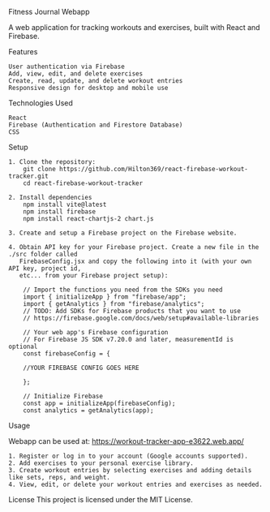 Fitness Journal Webapp

A web application for tracking workouts and exercises, built with React and Firebase.

Features

    User authentication via Firebase
    Add, view, edit, and delete exercises
    Create, read, update, and delete workout entries
    Responsive design for desktop and mobile use

Technologies Used

    React
    Firebase (Authentication and Firestore Database)
    CSS

Setup

    1. Clone the repository:
        git clone https://github.com/Hilton369/react-firebase-workout-tracker.git
        cd react-firebase-workout-tracker

    2. Install dependencies
        npm install vite@latest
        npm install firebase
        npm install react-chartjs-2 chart.js

    3. Create and setup a Firebase project on the Firebase website.

    4. Obtain API key for your Firebase project. Create a new file in the ./src folder called 
       FirebaseConfig.jsx and copy the following into it (with your own API key, project id, 
       etc... from your Firebase project setup):

        // Import the functions you need from the SDKs you need
        import { initializeApp } from "firebase/app";
        import { getAnalytics } from "firebase/analytics";
        // TODO: Add SDKs for Firebase products that you want to use
        // https://firebase.google.com/docs/web/setup#available-libraries

        // Your web app's Firebase configuration
        // For Firebase JS SDK v7.20.0 and later, measurementId is optional
        const firebaseConfig = {

        //YOUR FIREBASE CONFIG GOES HERE
        
        };

        // Initialize Firebase
        const app = initializeApp(firebaseConfig);
        const analytics = getAnalytics(app);

Usage

Webapp can be used at:
https://workout-tracker-app-e3622.web.app/

    1. Register or log in to your account (Google accounts supported).
    2. Add exercises to your personal exercise library.
    3. Create workout entries by selecting exercises and adding details like sets, reps, and weight.
    4. View, edit, or delete your workout entries and exercises as needed.

License
This project is licensed under the MIT License.
